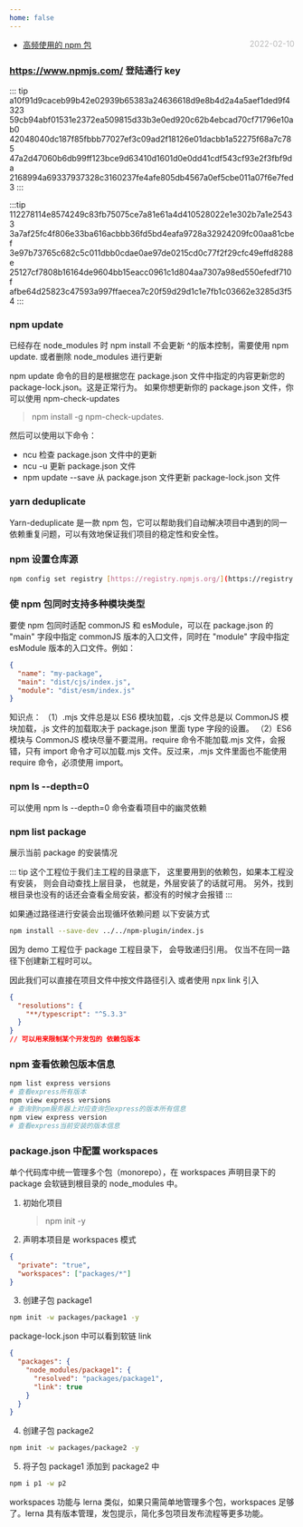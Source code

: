 ```yaml
---
home: false
---
```


- [高频使用的 npm 包](./common-use-npm) <span style="color:#bbb; float:right">2022-02-10</span>

### https://www.npmjs.com/ 登陆通行 key

::: tip
a10f91d9caceb99b42e02939b65383a24636618d9e8b4d2a4a5aef1ded9f4323
59cb94abf01531e2372ea509815d33b3e0ed920c62b4ebcad70cf71796e10ab0
42048040dc187f85fbbb77027ef3c09ad2f18126e01dacbb1a52275f68a7c785
47a2d47060b6db99ff123bce9d63410d1601d0e0dd41cdf543cf93e2f3fbf9da
2168994a69337937328c3160237fe4afe805db4567a0ef5cbe011a07f6e7fed3
:::

:::tip
112278114e8574249c83fb75075ce7a81e61a4d410528022e1e302b7a1e25433
3a7af25fc4f806e33ba616acbbb36fd5bd4eafa9728a32924209fc00aa81cbef
3e97b73765c682c5c011dbb0cdae0ae97de0215cd0c77f2f29cfc49effd8288e
25127cf7808b16164de9604bb15eacc0961c1d804aa7307a98ed550efedf710f
afbe64d25823c47593a997ffaecea7c20f59d29d1c1e7fb1c03662e3285d3f54
:::

### npm update

已经存在 node_modules 时 npm install 不会更新 ^的版本控制，需要使用 npm update. 或者删除 node_modules 进行更新

npm update 命令的目的是根据您在 package.json 文件中指定的内容更新您的 package-lock.json。这是正常行为。
如果你想更新你的 package.json 文件，你可以使用 npm-check-updates

> npm install -g npm-check-updates.

然后可以使用以下命令：

- ncu 检查 package.json 文件中的更新
- ncu -u 更新 package.json 文件
- npm update --save 从 package.json 文件更新 package-lock.json 文件

### yarn deduplicate

Yarn-deduplicate 是一款 npm 包，它可以帮助我们自动解决项目中遇到的同一依赖重复问题，可以有效地保证我们项目的稳定性和安全性。

### npm 设置仓库源

```bash
npm config set registry [https://registry.npmjs.org/](https://registry.npmjs.org/)
```

### 使 npm 包同时支持多种模块类型

要使 npm 包同时适配 commonJS 和 esModule，可以在 package.json 的 "main" 字段中指定 commonJS 版本的入口文件，同时在 "module" 字段中指定 esModule 版本的入口文件。例如：

```json
{
  "name": "my-package",
  "main": "dist/cjs/index.js",
  "module": "dist/esm/index.js"
}
```

知识点：
（1）.mjs 文件总是以 ES6 模块加载，.cjs 文件总是以 CommonJS 模块加载，.js 文件的加载取决于 package.json 里面 type 字段的设置。
（2）ES6 模块与 CommonJS 模块尽量不要混用。require 命令不能加载.mjs 文件，会报错，只有 import 命令才可以加载.mjs 文件。反过来，.mjs 文件里面也不能使用 require 命令，必须使用 import。

### npm ls --depth=0

可以使用 npm ls --depth=0 命令查看项目中的幽灵依赖

### npm list package

展示当前 package 的安装情况

::: tip
这个工程位于我们主工程的目录底下，
这里要用到的依赖包，如果本工程没有安装，
则会自动查找上层目录，
也就是，外层安装了的话就可用。
另外，找到根目录也没有的话还会查看全局安装，都没有的时候才会报错
:::

如果通过路径进行安装会出现循环依赖问题
以下安装方式

```bash
npm install --save-dev ../../npm-plugin/index.js
```

因为 demo 工程位于 package 工程目录下，
会导致递归引用。
仅当不在同一路径下创建新工程时可以。

因此我们可以直接在项目文件中按文件路径引入 或者使用 npx link 引入

```json
{
  "resolutions": {
    "**/typescript": "^5.3.3"
  }
}
// 可以用来限制某个开发包的 依赖包版本
```

### npm 查看依赖包版本信息

```bash
npm list express versions
# 查看express所有版本
npm view express versions
# 查询到npm服务器上对应查询包express的版本所有信息‌
npm view express version
# 查看express当前安装的版本信息
```

### package.json 中配置 workspaces

单个代码库中统一管理多个包（monorepo），在 workspaces 声明目录下的 package 会软链到根目录的 node_modules 中。

1. 初始化项目
   > npm init -y
2. 声明本项目是 workspaces 模式

```json
{
  "private": "true",
  "workspaces": ["packages/*"]
}
```

3. 创建子包 package1

```bash
npm init -w packages/package1 -y
```

package-lock.json 中可以看到软链 link

```json
{
  "packages": {
    "node_modules/package1": {
      "resolved": "packages/package1",
      "link": true
    }
  }
}
```

4. 创建子包 package2

```bash
npm init -w packages/package2 -y
```

5. 将子包 package1 添加到 package2 中

```bash
npm i p1 -w p2
```

workspaces 功能与 lerna 类似，如果只需简单地管理多个包，workspaces 足够了。lerna 具有版本管理，发包提示，简化多包项目发布流程等更多功能。
